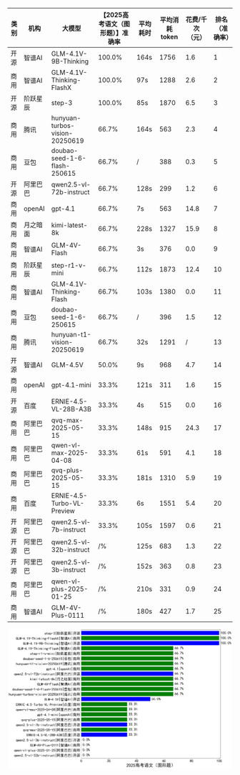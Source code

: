 
|类别|机构|大模型|【2025高考语文（图形题）】准确率|平均耗时|平均消耗token|花费/千次（元）|排名（准确率）|
|---|---|-----|-------------------|-------|-----------|-----------|-----------|
|开源|智谱AI|GLM-4.1V-9B-Thinking|100.0%|164s|1756|1.6|1|
|商用|智谱AI|GLM-4.1V-Thinking-FlashX|100.0%|97s|1288|2.6|2|
|开源|阶跃星辰|step-3|100.0%|85s|1870|6.5|3|
|商用|腾讯|hunyuan-turbos-vision-20250619|66.7%|164s|563|2.3|4|
|商用|豆包|doubao-seed-1-6-flash-250615|66.7%|/|388|0.3|5|
|开源|阿里巴巴|qwen2.5-vl-72b-instruct|66.7%|128s|299|1.2|6|
|商用|openAI|gpt-4.1|66.7%|7s|563|14.8|7|
|商用|月之暗面|kimi-latest-8k|66.7%|228s|1327|15.9|8|
|商用|智谱AI|GLM-4V-Flash|66.7%|3s|376|0.0|9|
|商用|阶跃星辰|step-r1-v-mini|66.7%|112s|1873|12.4|10|
|商用|智谱AI|GLM-4.1V-Thinking-Flash|66.7%|103s|1380|0.0|11|
|商用|豆包|doubao-seed-1-6-250615|66.7%|/|396|1.5|12|
|商用|腾讯|hunyuan-t1-vision-20250619|66.7%|32s|1291|/|13|
|开源|智谱AI|GLM-4.5V|50.0%|9s|968|4.7|14|
|商用|openAI|gpt-4.1-mini|33.3%|121s|311|1.6|15|
|开源|百度|ERNIE-4.5-VL-28B-A3B|33.3%|4s|515|0.0|16|
|商用|阿里巴巴|qvq-max-2025-05-15|33.3%|148s|915|24.3|17|
|商用|阿里巴巴|qwen-vl-max-2025-04-08|33.3%|61s|591|4.1|18|
|商用|阿里巴巴|qvq-plus-2025-05-15|33.3%|181s|1310|5.9|19|
|商用|百度|ERNIE-4.5-Turbo-VL-Preview|33.3%|6s|1551|5.4|20|
|开源|阿里巴巴|qwen2.5-vl-7b-instruct|33.3%|105s|1597|0.6|21|
|开源|阿里巴巴|qwen2.5-vl-32b-instruct|/%|125s|683|1.3|22|
|开源|阿里巴巴|qwen2.5-vl-3b-instruct|/%|152s|363|0.8|23|
|商用|阿里巴巴|qwen-vl-plus-2025-01-25|/%|210s|331|0.9|24|
|商用|智谱AI|GLM-4V-Plus-0111|/%|180s|427|1.7|25|


![lin](../pic/2025高考语文（图形题）.png)
